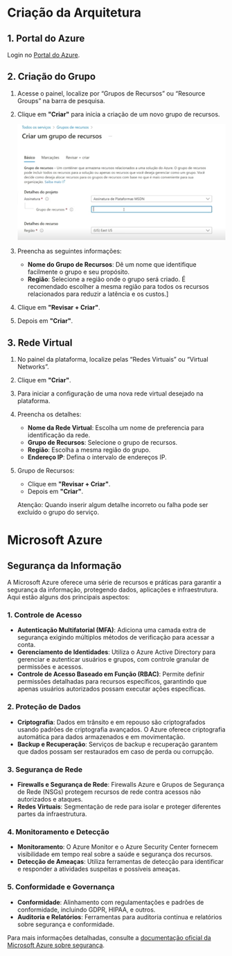 # Criação da Arquitetura


## 1. Portal do Azure

Login no [Portal do Azure](https://portal.azure.com).

## 2. Criação do Grupo

1. Acesse o painel, localize por “Grupos de Recursos” ou “Resource Groups” na barra de pesquisa.

2. Clique em **"Criar"** para inicia a criação de um novo grupo de recursos.

   ![image](/Desafios/Desafio%203%20-%20Construindo%20Arquiteturas%20no%20Azure/azure.png)

4. Preencha as seguintes informações:
   - **Nome do Grupo de Recursos**: Dê um nome que identifique facilmente o grupo e seu propósito.
   - **Região**: Selecione a região onde o grupo será criado. É recomendado escolher a mesma região para todos os recursos relacionados para reduzir a latência e os custos.]

5. Clique em **"Revisar + Criar"**.
6. Depois em **"Criar"**.


## 3. Rede Virtual

1. No painel da plataforma, localize pelas “Redes Virtuais” ou “Virtual Networks”.
2. Clique em **"Criar"**.
3. Para iniciar a configuração de uma nova rede virtual desejado na plataforma.


4. Preencha os detalhes:
   - **Nome da Rede Virtual**: Escolha um nome de preferencia para identificação da rede.
   - **Grupo de Recursos**: Selecione o grupo de recursos.
   - **Região**: Escolha a mesma região do grupo.
   - **Endereço IP**: Defina o intervalo de endereços IP.

   
5. Grupo de Recursos:
   - Clique em **"Revisar + Criar"**.
   - Depois em **"Criar"**.

   Atenção: Quando inserir algum detalhe incorreto ou falha pode ser excluído o grupo do serviço.


# Microsoft Azure
## Segurança da Informação

A Microsoft Azure oferece uma série de recursos e práticas para garantir a segurança da informação, protegendo dados, aplicações e infraestrutura. Aqui estão alguns dos principais aspectos:

### 1. Controle de Acesso

- **Autenticação Multifatorial (MFA)**: Adiciona uma camada extra de segurança exigindo múltiplos métodos de verificação para acessar a conta.
- **Gerenciamento de Identidades**: Utiliza o Azure Active Directory para gerenciar e autenticar usuários e grupos, com controle granular de permissões e acessos.
- **Controle de Acesso Baseado em Função (RBAC)**: Permite definir permissões detalhadas para recursos específicos, garantindo que apenas usuários autorizados possam executar ações específicas.

### 2. Proteção de Dados

- **Criptografia**: Dados em trânsito e em repouso são criptografados usando padrões de criptografia avançados. O Azure oferece criptografia automática para dados armazenados e em movimentação.
- **Backup e Recuperação**: Serviços de backup e recuperação garantem que dados possam ser restaurados em caso de perda ou corrupção.

### 3. Segurança de Rede

- **Firewalls e Segurança de Rede**: Firewalls Azure e Grupos de Segurança de Rede (NSGs) protegem recursos de rede contra acessos não autorizados e ataques.
- **Redes Virtuais**: Segmentação de rede para isolar e proteger diferentes partes da infraestrutura.

### 4. Monitoramento e Detecção

- **Monitoramento**: O Azure Monitor e o Azure Security Center fornecem visibilidade em tempo real sobre a saúde e segurança dos recursos.
- **Detecção de Ameaças**: Utiliza ferramentas de detecção para identificar e responder a atividades suspeitas e possíveis ameaças.

### 5. Conformidade e Governança

- **Conformidade**: Alinhamento com regulamentações e padrões de conformidade, incluindo GDPR, HIPAA, e outros.
- **Auditoria e Relatórios**: Ferramentas para auditoria contínua e relatórios sobre segurança e conformidade.

Para mais informações detalhadas, consulte a [documentação oficial da Microsoft Azure sobre segurança](https://docs.microsoft.com/en-us/azure/security/).
